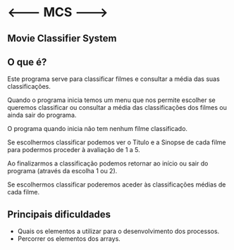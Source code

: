 # **<--- MCS --->**
## Movie Classifier System

## O que é?

Este programa serve para classificar filmes e consultar a média das suas classificações.

Quando o programa inicia temos um menu que nos permite escolher se queremos classificar ou consultar a média das classificações dos filmes ou ainda sair do programa.

O programa quando inicia não tem nenhum filme classificado.

Se escolhermos classificar podemos ver o Título e a Sinopse de cada filme para podermos proceder à avaliação de 1 a 5.

Ao finalizarmos a classificação podemos retornar ao início ou sair do programa (através da escolha 1 ou 2).

Se escolhermos classificar poderemos aceder às classificações médias de cada filme.

## Principais dificuldades

- Quais os elementos a utilizar para o desenvolvimento dos processos.
- Percorrer os elementos dos arrays.